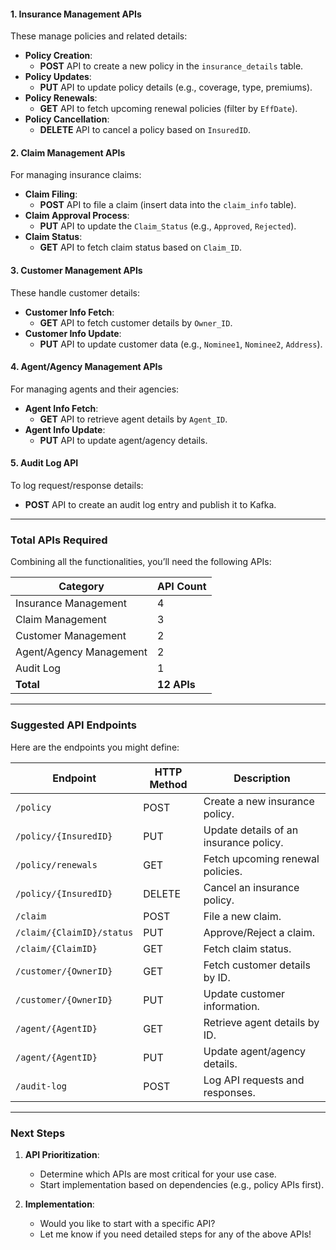 #### 1. **Insurance Management APIs**
   These manage policies and related details:
   - **Policy Creation**: 
     - **POST** API to create a new policy in the `insurance_details` table.
   - **Policy Updates**:
     - **PUT** API to update policy details (e.g., coverage, type, premiums).
   - **Policy Renewals**:
     - **GET** API to fetch upcoming renewal policies (filter by `EffDate`).
   - **Policy Cancellation**:
     - **DELETE** API to cancel a policy based on `InsuredID`.

#### 2. **Claim Management APIs**
   For managing insurance claims:
   - **Claim Filing**:
     - **POST** API to file a claim (insert data into the `claim_info` table).
   - **Claim Approval Process**:
     - **PUT** API to update the `Claim_Status` (e.g., `Approved`, `Rejected`).
   - **Claim Status**:
     - **GET** API to fetch claim status based on `Claim_ID`.

#### 3. **Customer Management APIs**
   These handle customer details:
   - **Customer Info Fetch**:
     - **GET** API to fetch customer details by `Owner_ID`.
   - **Customer Info Update**:
     - **PUT** API to update customer data (e.g., `Nominee1`, `Nominee2`, `Address`).

#### 4. **Agent/Agency Management APIs**
   For managing agents and their agencies:
   - **Agent Info Fetch**:
     - **GET** API to retrieve agent details by `Agent_ID`.
   - **Agent Info Update**:
     - **PUT** API to update agent/agency details.

#### 5. **Audit Log API**
   To log request/response details:
   - **POST** API to create an audit log entry and publish it to Kafka.

---

### **Total APIs Required**
Combining all the functionalities, you’ll need the following APIs:

| **Category**          | **API Count** |
|------------------------|---------------|
| Insurance Management   | 4             |
| Claim Management       | 3             |
| Customer Management    | 2             |
| Agent/Agency Management| 2             |
| Audit Log              | 1             |
| **Total**              | **12 APIs**   |

---

### **Suggested API Endpoints**
Here are the endpoints you might define:

| **Endpoint**                 | **HTTP Method** | **Description**                              |
|------------------------------|-----------------|----------------------------------------------|
| `/policy`                    | POST            | Create a new insurance policy.              |
| `/policy/{InsuredID}`        | PUT             | Update details of an insurance policy.      |
| `/policy/renewals`           | GET             | Fetch upcoming renewal policies.            |
| `/policy/{InsuredID}`        | DELETE          | Cancel an insurance policy.                 |
| `/claim`                     | POST            | File a new claim.                           |
| `/claim/{ClaimID}/status`    | PUT             | Approve/Reject a claim.                     |
| `/claim/{ClaimID}`           | GET             | Fetch claim status.                         |
| `/customer/{OwnerID}`        | GET             | Fetch customer details by ID.               |
| `/customer/{OwnerID}`        | PUT             | Update customer information.                |
| `/agent/{AgentID}`           | GET             | Retrieve agent details by ID.               |
| `/agent/{AgentID}`           | PUT             | Update agent/agency details.                |
| `/audit-log`                 | POST            | Log API requests and responses.             |

---

### **Next Steps**
1. **API Prioritization**:
   - Determine which APIs are most critical for your use case.
   - Start implementation based on dependencies (e.g., policy APIs first).

2. **Implementation**:
   - Would you like to start with a specific API? 
   - Let me know if you need detailed steps for any of the above APIs!